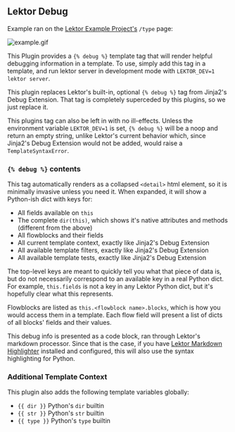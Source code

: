 ## Lektor Debug

Example ran on the [Lektor Example Project's](https://github.com/lektor/lektor/tree/master/example) `/type` page:

![example.gif](https://raw.githubusercontent.com/terminal-labs/lektor-debug/main/example.gif)

This Plugin provides a `{% debug %}` template tag that will render helpful debugging information in a template. To use, simply add this tag in a template, and run lektor server in development mode with `LEKTOR_DEV=1 lektor server`.

This plugin replaces Lektor's built-in, optional `{% debug %}` tag from Jinja2's Debug Extension. That tag is completely superceded by this plugins, so we just replace it.

This plugins tag can also be left in with no ill-effects. Unless the environment variable `LEKTOR_DEV=1` is set, `{% debug %}` will be a noop and return an empty string, unlike Lektor's current behavior which, since Jinja2's Debug Extension would not be added, would raise a `TemplateSyntaxError`.

### `{% debug %}` contents

This tag automatically renders as a collapsed `<detail>` html element, so it is minimally invasive unless you need it. When expanded, it will show a Python-ish dict with keys for:

- All fields available on `this`
- The complete `dir(this)`, which shows it's native attributes and methods (different from the above)
- All flowblocks and their fields
- All current template context, exactly like Jinja2's Debug Extension
- All available template filters, exactly like Jinja2's Debug Extension
- All available template tests, exactly like Jinja2's Debug Extension

The top-level keys are meant to quickly tell you what that piece of data is, but do not necessarily correspond to an available key in a real Python dict. For example, `this.fields` is not a key in any Lektor Python dict, but it's hopefully clear what this represents.

Flowblocks are listed as `this.<flowblock name>.blocks`, which is how you would access them in a template. Each flow field will present a list of dicts of all blocks' fields and their values.

This debug info is presented as a code block, ran through Lektor's markdown processor. Since that is the case, if you have [Lektor Markdown Highlighter](https://www.getlektor.com/plugins/lektor-markdown-highlighter/) installed and configured, this will also use the syntax highlighting for Python.

### Additional Template Context

This plugin also adds the following template variables globally:

- `{{ dir }}` Python's `dir` builtin
- `{{ str }}` Python's `str` builtin
- `{{ type }}` Python's `type` builtin
